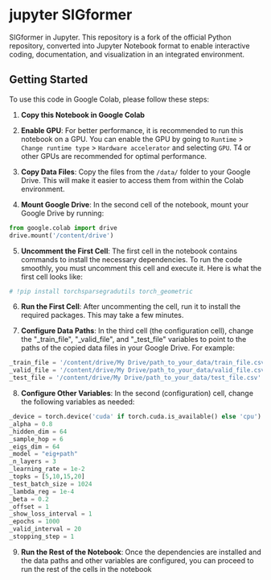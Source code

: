 # jupyter SIGformer 

SIGformer in Jupyter. This repository is a fork of the official Python repository, converted into Jupyter Notebook format to enable interactive coding, documentation, and visualization in an integrated environment.

## Getting Started

To use this code in Google Colab, please follow these steps:

1. **Copy this Notebook in Google Colab**


2. **Enable GPU**: For better performance, it is recommended to run this notebook on a GPU. You can enable the GPU by going to `Runtime` > `Change runtime type` > `Hardware accelerator` and selecting `GPU`. T4 or other GPUs are recommended for optimal performance.


3. **Copy Data Files**: Copy the files from the `/data/` folder to your Google Drive. This will make it easier to access them from within the Colab environment.


4. **Mount Google Drive**: In the second cell of the notebook, mount your Google Drive by running:
```python
from google.colab import drive
drive.mount('/content/drive')
```


5. **Uncomment the First Cell**: The first cell in the notebook contains commands to install the necessary dependencies. To run the code smoothly, you must uncomment this cell and execute it. 
Here is what the first cell looks like:
```python
# !pip install torchsparsegradutils torch_geometric
```


6. **Run the First Cell**: After uncommenting the cell, run it to install the required packages. This may take a few minutes.


7. **Configure Data Paths**: In the third cell (the configuration cell), change the "_train_file", "_valid_file", and "_test_file" variables to point to the paths of the copied data files in your Google Drive. For example:
```python
_train_file = '/content/drive/My Drive/path_to_your_data/train_file.csv'
_valid_file = '/content/drive/My Drive/path_to_your_data/valid_file.csv'
_test_file = '/content/drive/My Drive/path_to_your_data/test_file.csv'
```

8. **Configure Other Variables**: In the second (configuration) cell, change the following variables as needed:
```python
_device = torch.device('cuda' if torch.cuda.is_available() else 'cpu')
_alpha = 0.8
_hidden_dim = 64
_sample_hop = 6
_eigs_dim = 64
_model = "eig+path"
_n_layers = 3
_learning_rate = 1e-2
_topks = [5,10,15,20]
_test_batch_size = 1024
_lambda_reg = 1e-4
_beta = 0.2
_offset = 1
_show_loss_interval = 1
_epochs = 1000
_valid_interval = 20
_stopping_step = 1
```

9. **Run the Rest of the Notebook**: Once the dependencies are installed and the data paths and other variables are configured, you can proceed to run the rest of the cells in the notebook